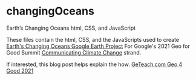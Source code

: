 # changingOceans
Earth’s Changing Oceans html, CSS, and JavaScript

These files contain the html, CSS, and the JavaScripts used to create [Earth's Changing Oceans Google Earth Project](https://earth.google.com/web/data=Mj8KPQo7CiExRmx3WXVnSGxhY0QwV3h4dmU0b2ZwS3FrYVYweDAyUkoSFgoUMDdGMEUxRUNERjFERTg0RjZEODI) For Google's 2021 Geo for Good Summit [Communicating Climate Change](https://earthoutreachonair.withgoogle.com/events/geoforgood21?talk=climate-communication) strand.

If interested, this blog post helps explain the how. [GeTeach.com Geo 4 Good 2021](https://earthoutreachonair.withgoogle.com/events/geoforgood21?talk=climate-communication)
